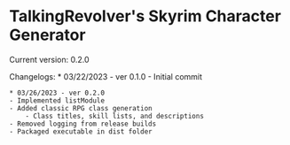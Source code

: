 # TalkingRevolver's Skyrim Character Generator #
Current version: 0.2.0

Changelogs:
	* 03/22/2023 - ver 0.1.0
	- Initial commit

	* 03/26/2023 - ver 0.2.0
	- Implemented listModule
	- Added classic RPG class generation
		- Class titles, skill lists, and descriptions
	- Removed logging from release builds
	- Packaged executable in dist folder